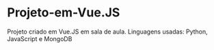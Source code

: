 # Projeto-em-Vue.JS
Projeto criado em Vue.JS em sala de aula. Linguagens usadas: Python, JavaScript e MongoDB
